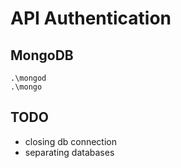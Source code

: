 # API Authentication

## MongoDB

```
.\mongod
.\mongo
```

## TODO
- closing db connection
- separating databases
